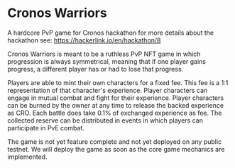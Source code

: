 # Cronos Warriors
A hardcore PvP game for Cronos hackathon
for more details about the hackathon see: https://hackerlink.io/en/hackathon/8

Cronos Warriors is meant to be a ruthless PvP NFT game in which progression is always symmetrical, meaning that if one player gains progress, a different player has or had to lose that progress. 

Players are able to mint their own characters for a fixed fee. This fee is a 1:1 representation of that character's experience. 
Player characters can engage in mutual combat and fight for their experience. 
Player characters can be burned by the owner at any time to release the backed experience as CRO. Each battle does take 0.1% of exchanged experience as fee. 
The collected reserve can be distributed in events in which players can participate in PvE combat.

The game is not yet feature complete and not yet deployed on any public testnet. We will deploy the game as soon as the core game mechanics are implemented.
